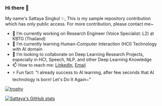 ### Hi there 👋

My name's Sattaya Singkul ✨,
This is my sample repository contribution which has only public access. For more contribution, please contact me~

- 🔭 I’m currently working on Research Engineer (Voice Specialist: L2) at KBTG (Thailand)
- 🌱 I’m currently learning Human-Computer Interaction (HCI) Technology with AI domain
- 👯 I’m looking to collaborate on Deep Learning Research Projects, especially in HCI, Speech, NLP, and other Deep Learning Knowledge
- 📫 How to reach me: [LinkedIn](https://www.linkedin.com/in/sattaya-singkul/), [Email](joeysattaya@hotmail.com)
- ⚡ Fun fact: "I already success to AI learning, after few seconds that AI technology is born! Let's Do It Again~"

[![trophy](https://github-profile-trophy.vercel.app/?username=JoesSattes&theme=onedark&rank=-C,-B)](https://github.com/JoesSattes)

[![Sattaya's GitHub stats](https://github-readme-stats.vercel.app/api?username=JoesSattes)](https://github.com/JoesSattes)
<!--
**JoesSattes/JoesSattes** is a ✨ _special_ ✨ repository because its `README.md` (this file) appears on your GitHub profile.

Here are some ideas to get you started:

- 🔭 I’m currently working on ...
- 🌱 I’m currently learning ...
- 👯 I’m looking to collaborate on ...
- 🤔 I’m looking for help with ...
- 💬 Ask me about ...
- 📫 How to reach me: ...
- 😄 Pronouns: ...
- ⚡ Fun fact: ...
-->

